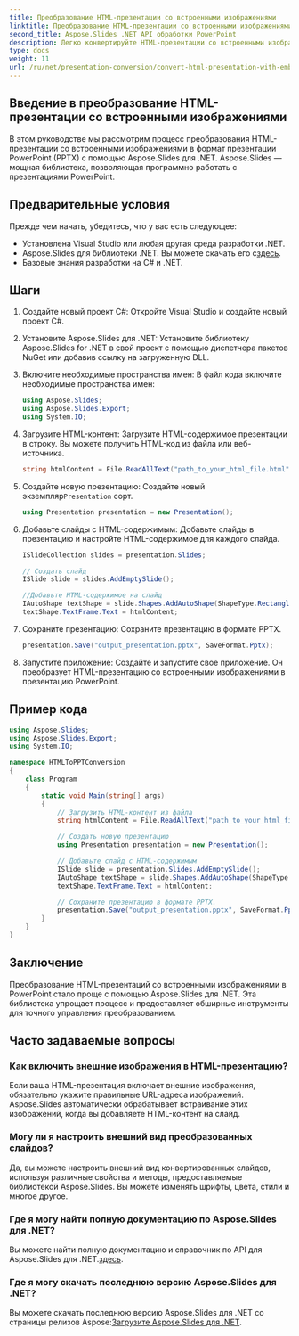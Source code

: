 ```yaml
---
title: Преобразование HTML-презентации со встроенными изображениями
linktitle: Преобразование HTML-презентации со встроенными изображениями
second_title: Aspose.Slides .NET API обработки PowerPoint
description: Легко конвертируйте HTML-презентации со встроенными изображениями с помощью Aspose.Slides для .NET. Легко создавайте, настраивайте и сохраняйте файлы PowerPoint.
type: docs
weight: 11
url: /ru/net/presentation-conversion/convert-html-presentation-with-embedded-images/
---
```

## Введение в преобразование HTML-презентации со встроенными изображениями 

В этом руководстве мы рассмотрим процесс преобразования HTML-презентации со встроенными изображениями в формат презентации PowerPoint (PPTX) с помощью Aspose.Slides для .NET. Aspose.Slides — мощная библиотека, позволяющая программно работать с презентациями PowerPoint. 

## Предварительные условия
Прежде чем начать, убедитесь, что у вас есть следующее:
- Установлена Visual Studio или любая другая среда разработки .NET.
-  Aspose.Slides для библиотеки .NET. Вы можете скачать его с[здесь](https://downloads.aspose.com/slides/net).
- Базовые знания разработки на C# и .NET.

## Шаги

1. Создайте новый проект C#:
   Откройте Visual Studio и создайте новый проект C#.

2. Установите Aspose.Slides для .NET:
   Установите библиотеку Aspose.Slides for .NET в свой проект с помощью диспетчера пакетов NuGet или добавив ссылку на загруженную DLL.

3. Включите необходимые пространства имен:
   В файл кода включите необходимые пространства имен:
   ```csharp
   using Aspose.Slides;
   using Aspose.Slides.Export;
   using System.IO;
   ```

4. Загрузите HTML-контент:
   Загрузите HTML-содержимое презентации в строку. Вы можете получить HTML-код из файла или веб-источника.
   ```csharp
   string htmlContent = File.ReadAllText("path_to_your_html_file.html");
   ```

5. Создайте новую презентацию:
    Создайте новый экземпляр`Presentation` сорт.
   ```csharp
   using Presentation presentation = new Presentation();
   ```

6. Добавьте слайды с HTML-содержимым:
   Добавьте слайды в презентацию и настройте HTML-содержимое для каждого слайда.
   ```csharp
   ISlideCollection slides = presentation.Slides;

   // Создать слайд
   ISlide slide = slides.AddEmptySlide();

   //Добавьте HTML-содержимое на слайд
   IAutoShape textShape = slide.Shapes.AddAutoShape(ShapeType.Rectangle, 50, 50, 600, 400);
   textShape.TextFrame.Text = htmlContent;
   ```

7. Сохраните презентацию:
   Сохраните презентацию в формате PPTX.
   ```csharp
   presentation.Save("output_presentation.pptx", SaveFormat.Pptx);
   ```

8. Запустите приложение:
   Создайте и запустите свое приложение. Он преобразует HTML-презентацию со встроенными изображениями в презентацию PowerPoint.

## Пример кода

```csharp
using Aspose.Slides;
using Aspose.Slides.Export;
using System.IO;

namespace HTMLToPPTConversion
{
    class Program
    {
        static void Main(string[] args)
        {
            // Загрузить HTML-контент из файла
            string htmlContent = File.ReadAllText("path_to_your_html_file.html");

            // Создать новую презентацию
            using Presentation presentation = new Presentation();

            // Добавьте слайд с HTML-содержимым
            ISlide slide = presentation.Slides.AddEmptySlide();
            IAutoShape textShape = slide.Shapes.AddAutoShape(ShapeType.Rectangle, 50, 50, 600, 400);
            textShape.TextFrame.Text = htmlContent;

            // Сохраните презентацию в формате PPTX.
            presentation.Save("output_presentation.pptx", SaveFormat.Pptx);
        }
    }
}
```

## Заключение

Преобразование HTML-презентаций со встроенными изображениями в PowerPoint стало проще с помощью Aspose.Slides для .NET. Эта библиотека упрощает процесс и предоставляет обширные инструменты для точного управления преобразованием.

## Часто задаваемые вопросы

### Как включить внешние изображения в HTML-презентацию?

Если ваша HTML-презентация включает внешние изображения, обязательно укажите правильные URL-адреса изображений. Aspose.Slides автоматически обрабатывает встраивание этих изображений, когда вы добавляете HTML-контент на слайд.

### Могу ли я настроить внешний вид преобразованных слайдов?

Да, вы можете настроить внешний вид конвертированных слайдов, используя различные свойства и методы, предоставляемые библиотекой Aspose.Slides. Вы можете изменять шрифты, цвета, стили и многое другое.

### Где я могу найти полную документацию по Aspose.Slides для .NET?

 Вы можете найти полную документацию и справочник по API для Aspose.Slides для .NET.[здесь](https://reference.aspose.com/slides/net).

### Где я могу скачать последнюю версию Aspose.Slides для .NET?

 Вы можете скачать последнюю версию Aspose.Slides для .NET со страницы релизов Aspose:[Загрузите Aspose.Slides для .NET](https://releases.aspose.com/slides/net).